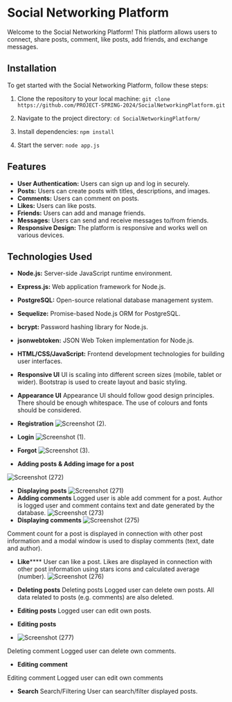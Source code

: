# Social Networking Platform

Welcome to the Social Networking Platform! This platform allows users to connect, share posts, comment, like posts, add friends, and exchange messages.

## Installation

To get started with the Social Networking Platform, follow these steps:

1. Clone the repository to your local machine:
`git clone https://github.com/PROJECT-SPRING-2024/SocialNetworkingPlatform.git
`


2. Navigate to the project directory:
`cd SocialNetworkingPlatform/`



3. Install dependencies:
`npm install`



4. Start the server:
`node app.js`



## Features

- **User Authentication:** Users can sign up and log in securely.
- **Posts:** Users can create posts with titles, descriptions, and images.
- **Comments:** Users can comment on posts.
- **Likes:** Users can like posts.
- **Friends:** Users can add and manage friends.
- **Messages:** Users can send and receive messages to/from friends.
- **Responsive Design:** The platform is responsive and works well on various devices.

## Technologies Used

- **Node.js:** Server-side JavaScript runtime environment.
- **Express.js:** Web application framework for Node.js.
- **PostgreSQL:** Open-source relational database management system.
- **Sequelize:** Promise-based Node.js ORM for PostgreSQL.
- **bcrypt:** Password hashing library for Node.js.
- **jsonwebtoken:** JSON Web Token implementation for Node.js.
- **HTML/CSS/JavaScript:** Frontend development technologies for building user interfaces.

- **Responsive UI**  UI is scaling into different screen sizes (mobile, tablet or wider). Bootstrap is used to create layout and basic styling.


- **Appearance UI** Appearance UI should follow good design principles. There should be enough whitespace. The use of colours and fonts should be considered.
- **Registration** 
![Screenshot (2)](https://github.com/user-attachments/assets/4aa61b02-1bba-41d4-a7fc-ae51db549199).
- **Login** 
![Screenshot (1)](https://github.com/user-attachments/assets/b9304ea1-8076-4b31-a255-f92193df2cab).
- **Forgot** 
![Screenshot (3)](https://github.com/user-attachments/assets/5b124a9b-364f-417c-88c9-740a3a58d7d6).
- **Adding posts & Adding image for a post** 

![Screenshot (272)](https://github.com/user-attachments/assets/9a66ac96-dde5-4a23-b899-9f84e6201ea3)
- **Displaying posts** 
![Screenshot (271)](https://github.com/user-attachments/assets/15b69b7c-0482-47d3-ac18-b9985db829a9)
- **Adding comments** Logged user is able add comment for a post. Author is logged user and comment contains text and date generated by the database.
 ![Screenshot (273)](https://github.com/user-attachments/assets/a79062a5-7ae3-4e96-873d-e48d866e4e9e)
- **Displaying comments**
![Screenshot (275)](https://github.com/user-attachments/assets/d005fdf6-7cee-445e-a630-07951400370a)
 
 Comment count for a post is displayed in 
connection with other post information and a 
modal window is used to display comments 
(text, date and author).
- **Like****** 
 User can like a post. Likes are displayed in 
connection with other post information using 
stars icons and calculated average
(number).
![Screenshot (276)](https://github.com/user-attachments/assets/928b494c-2c0f-4075-8c24-0bb46c8171ac)

- **Deleting posts** 
Deleting posts Logged user can delete own posts. All data 
related to posts (e.g. comments) are also 
deleted.

- **Editing posts** 
 Logged user can edit own posts.
- **Editing posts**

- ![Screenshot (277)](https://github.com/user-attachments/assets/6a6e769b-968a-4ad2-bcca-1e5448c80a27)

Deleting comment Logged user can delete own comments.
- **Editing comment**

Editing comment Logged user can edit own comments
- **Search** 
Search/Filtering User can search/filter displayed posts. 


